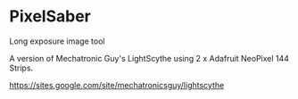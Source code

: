 PixelSaber
==========

Long exposure image tool

A version of Mechatronic Guy's LightScythe using 2 x Adafruit NeoPixel 144 Strips.

https://sites.google.com/site/mechatronicsguy/lightscythe
